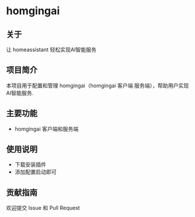 # homgingai

## 关于

让 homeassistant 轻松实现AI智能服务

## 项目简介

本项目用于配置和管理 homgingai（homgingai 客户端 服务端），帮助用户实现AI智能服务.

## 主要功能

- homgingai 客户端和服务端

## 使用说明
* 下载安装插件
* 添加配置启动即可


## 贡献指南

欢迎提交 Issue 和 Pull Request
